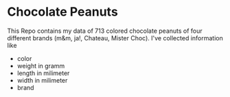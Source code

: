 # Chocolate Peanuts

This Repo contains my data of 713 colored chocolate peanuts of four different brands (m&m, ja!, Chateau, Mister Choc). I've collected information like 
- color
- weight in gramm
- length in milimeter
- width in milimeter
- brand
